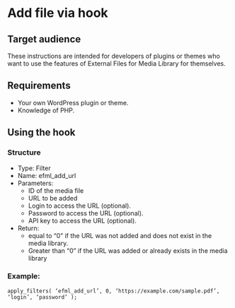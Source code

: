 # Add file via hook

## Target audience

These instructions are intended for developers of plugins or themes who want to use the features
of External Files for Media Library for themselves.

## Requirements

* Your own WordPress plugin or theme.
* Knowledge of PHP.

## Using the hook

### Structure

* Type: Filter
* Name: efml_add_url
* Parameters:
  * ID of the media file
  * URL to be added
  * Login to access the URL (optional).
  * Password to access the URL (optional).
  * API key to access the URL (optional).
* Return:
  * equal to “0” if the URL was not added and does not exist in the media library.
  * Greater than “0” if the URL was added or already exists in the media library

### Example:

`apply_filters( ‘efml_add_url’, 0, ‘https://example.com/sample.pdf’, ‘login’, ‘password’ );`
